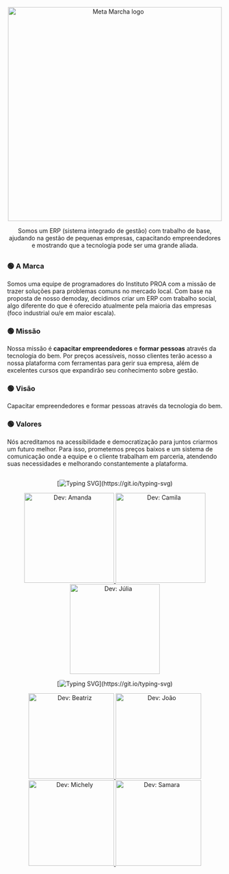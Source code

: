 <!-- sobre mós -->
<div align="center">
  <a href="https://github.com/MetaMarcha">
    <img src="https://user-images.githubusercontent.com/59957939/166427158-f07faf6a-2661-423a-8135-27a0d5b9cbba.png" alt="Meta Marcha logo" width="500">
  </a>
  
  Somos um ERP (sistema integrado de gestão) com trabalho de base, ajudando na gestão de pequenas empresas, capacitando empreendedores e mostrando que a tecnologia pode ser uma grande aliada.
</div>
<!-- sobre mós -->

##
 
  <!-- a marca -->
  <div>
     <h3>🟢 A Marca</h3>
     Somos uma equipe de programadores do Instituto PROA com a missão de trazer soluções para problemas comuns no mercado local. Com base na proposta de nosso demoday, decidimos criar um ERP com trabalho social, algo diferente do que é oferecido atualmente pela maioria das empresas (foco industrial ou/e em maior escala).
   </div>
  <!-- sobre mós -->
  
  <!-- missão -->
   <div>
     <h3>🟢 Missão</h3>
     Nossa missão é <b>capacitar empreendedores</b> e <b>formar pessoas</b> através da tecnologia do bem. Por preços acessíveis, nosso clientes terão acesso a nossa plataforma com ferramentas para gerir sua empresa, além de excelentes cursos que expandirão seu conhecimento sobre gestão.
   </div>
  <!-- missão -->
  
  <!-- visão -->
  <div>
    <h3>🟢 Visão</h3>
    Capacitar empreendedores e formar pessoas através da tecnologia do bem.
  </div>
  <!-- visão -->
  
  <!-- valores -->
  <div>
     <h3>🟢 Valores</h3>
     Nós acreditamos na acessibilidade e democratização para juntos criarmos um futuro melhor. Para isso, prometemos preços baixos e um sistema de comunicação onde a equipe e o cliente trabalham em parceria, atendendo suas necessidades e melhorando constantemente a plataforma. 
  </div>
  <!-- valores -->
  
  ##

  <!-- FRONT END -->
  <div align="center">
    
[![Typing SVG](https://readme-typing-svg.herokuapp.com/?color=46FF46&size=18&duration=8000&center=true&vCenter=true&width=800&lines=Desenvolvedores+Front-End:;)](https://git.io/typing-svg)
  
  <!-- Amanda -->
  <a href="https://github.com/amandavalentim">
    <img src="https://user-images.githubusercontent.com/59957939/166702766-d5c2a89e-a2d1-481b-97d4-08da621fd94d.png" alt="Dev: Amanda" width="210">
  </a>
  <!-- Amanda -->

  <!-- Camila -->
  <a href="https://github.com/CamilaCSoares">
    <img src="https://user-images.githubusercontent.com/59957939/166705341-047b9089-c373-4c7c-953c-bc23d0e0fd3b.png" alt="Dev: Camila" width="210">
  </a>
  <!-- Camila -->
    
  <!-- Júlia -->
  <a href="https://github.com/Unijuba">
    <img src="https://user-images.githubusercontent.com/59957939/166727484-99517093-6db0-4c2a-8a7e-a56f95304e3e.png" alt="Dev: Júlia" width="210">
  </a>
  <!-- Júlia -->
 </div>
<!-- FRONT END -->
  
<!-- BACK END -->
 <div align="center">  

[![Typing SVG](https://readme-typing-svg.herokuapp.com/?color=46FF46&size=18&duration=8000&center=true&vCenter=true&width=800&lines=Desenvolvedores+Back-End:;)](https://git.io/typing-svg)
   
  <!-- Beatriz -->
  <a href="https://github.com/beatrixiez">
    <img src="https://user-images.githubusercontent.com/59957939/166727422-583160a1-1398-4624-8095-92bf08cd8707.png" alt="Dev: Beatriz" width="200">
  </a>
  <!-- Beatriz -->
   
  <!-- João -->
  <a href="https://github.com/jpedr1nho">
    <img src="https://user-images.githubusercontent.com/59957939/166700568-660daea3-0ff3-47d3-907c-7aced6660c55.png" alt="Dev: João" width="200">
  </a>
  <!-- João -->
   
  <!-- Michely -->
  <a href="https://github.com/MichellyNonatto">
    <img src="https://user-images.githubusercontent.com/103958541/166830959-f3b95b4b-d6fe-4746-839a-e5ca4141b92b.png" alt="Dev: Michely" width="200">
  </a>
  <!-- Michely -->

  <!-- Samara -->
  <a href="https://github.com/jovemfs">
    <img src="https://user-images.githubusercontent.com/59957939/166698019-35d44070-8cf4-40ab-b1eb-37d5e95a6e30.png" alt="Dev: Samara" width="200">
  </a>
  <!-- Samara -->
   
 </div>
 <!-- BACK END -->
